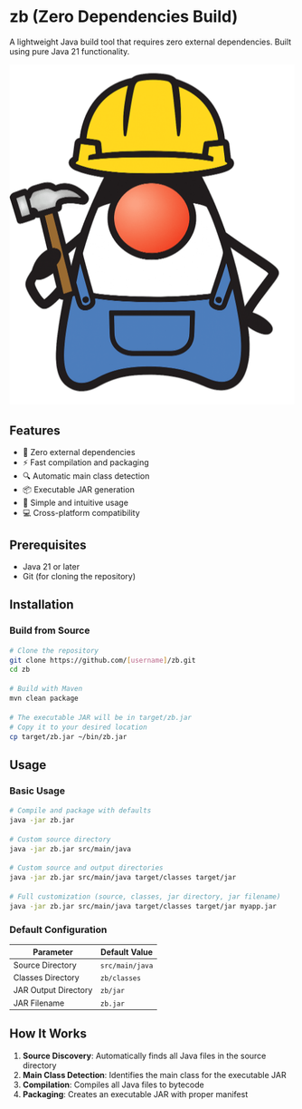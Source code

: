 # zb (Zero Dependencies Build)

A lightweight Java build tool that requires zero external dependencies. Built using pure Java 21 functionality.

![Duke Builder](dukebuilder.png)


## Features

- 🚀 Zero external dependencies
- ⚡ Fast compilation and packaging
- 🔍 Automatic main class detection
- 📦 Executable JAR generation
- 🎯 Simple and intuitive usage
- 💻 Cross-platform compatibility

## Prerequisites

- Java 21 or later
- Git (for cloning the repository)

## Installation

### Build from Source

```bash
# Clone the repository
git clone https://github.com/[username]/zb.git
cd zb

# Build with Maven
mvn clean package

# The executable JAR will be in target/zb.jar
# Copy it to your desired location
cp target/zb.jar ~/bin/zb.jar
```

## Usage

### Basic Usage

```bash
# Compile and package with defaults
java -jar zb.jar

# Custom source directory
java -jar zb.jar src/main/java

# Custom source and output directories
java -jar zb.jar src/main/java target/classes target/jar

# Full customization (source, classes, jar directory, jar filename)
java -jar zb.jar src/main/java target/classes target/jar myapp.jar
```

### Default Configuration

| Parameter | Default Value |
|-----------|---------------|
| Source Directory | `src/main/java` |
| Classes Directory | `zb/classes` |
| JAR Output Directory | `zb/jar` |
| JAR Filename | `zb.jar` |

## How It Works

1. **Source Discovery**: Automatically finds all Java files in the source directory
2. **Main Class Detection**: Identifies the main class for the executable JAR
3. **Compilation**: Compiles all Java files to bytecode
4. **Packaging**: Creates an executable JAR with proper manifest
